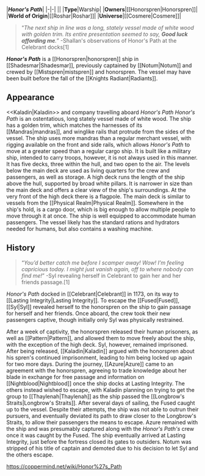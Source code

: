 |***Honor's Path***|
|-|-|
||
|**Type**|Warship|
|**Owners**|[[Honorspren\|Honorspren]]|
|**World of Origin**|[[Roshar\|Roshar]]|
|**Universe**|[[Cosmere\|Cosmere]]|



>“*The next ship in line was a long, stately vessel made of white wood with golden trim. Its entire presentation seemed to say, **Good luck affording me**.*”
\-Shallan's observations of Honor's Path at the Celebrant docks[1]


***Honor's Path*** is a [[Honorspren\|honorspren]] ship in [[Shadesmar\|Shadesmar]], previously captained by [[Notum\|Notum]] and crewed by [[Mistspren\|mistspren]] and honorspren. The vessel may have been built before the fall of the [[Knights Radiant\|Radiants]].

## Appearance
  <<Kaladin\|Kaladin>> and company travelling aboard *Honor's Path*
*Honor's Path* is an ostentatious, long stately vessel made of white wood. The ship has a golden trim, which matches the harnesses of its [[Mandras\|mandras]], and winglike rails that protrude from the sides of the vessel. The ship uses more mandras than a regular merchant vessel, with rigging available on the front and side rails, which allows *Honor's Path* to move at a greater speed than a regular cargo ship. It is built like a military ship, intended to carry troops, however, it is not always used in this manner.
It has five decks, three within the hull, and two open to the air. The levels below the main deck are used as living quarters for the crew and passengers, as well as storage. A high deck runs the length of the ship above the hull, supported by broad white pillars. It is narrower in size than the main deck and offers a clear view of the ship's surroundings. At the very front of the high deck there is a flagpole. The main deck is similar to vessels from the [[Physical Realm\|Physical Realm]]. Somewhere in the ship's hold, is a cargo door, which is big enough to allow multiple people to move through it at once.
The ship is well equipped to accommodate human passengers. The vessel likely has the standard rations and hydrators needed for humans, but also contains a washing machine.

## History
>“*You’d better catch me before I scamper away! Wow! I’m feeling capricious today. I might just vanish again, off to where nobody can find me!*”
\-Syl revealing herself in Celebrant to gain her and her friends passage.[1]


*Honor's Path* docked in [[Celebrant\|Celebrant]] in 1173, on its way to [[Lasting Integrity\|Lasting Integrity]]. To escape the [[Fused\|Fused]], [[Syl\|Syl]] revealed herself to the honorspren on the ship to gain passage for herself and her friends. Once aboard, the crew took their new passengers captive, though initially only Syl was physically restrained.

 
After a week of captivity, the honorspren released their human prisoners, as well as [[Pattern\|Pattern]], and allowed them to move freely about the ship, with the exception of the high deck. Syl, however, remained imprisoned. After being released, [[Kaladin\|Kaladin]] argued with the honorspren about his spren's continued imprisonment, leading to him being locked up again for two more days.
During the journey, [[Azure\|Azure]] came to an agreement with the honorspren, agreeing to trade knowledge about her blade in exchange for free passage and information on [[Nightblood\|Nightblood]] once the ship docks at Lasting Integrity. The others instead wished to escape, with Kaladin planning on trying to get the group to [[Thaylenah\|Thaylenah]] as the ship passed the [[Longbrow's Straits\|Longbrow's Straits]].
After several days of sailing, the Fused caught up to the vessel. Despite their attempts, the ship was not able to outrun their pursuers, and eventually deviated its path to draw closer to the Longbrow's Straits, to allow their passengers the means to escape. Azure remained with the ship and was presumably captured along with the *Honor's Path's* crew once it was caught by the Fused.
The ship eventually arrived at Lasting Integrity, just before the fortress closed its gates to outsiders. Notum was stripped of his title of captain and demoted due to his decision to let Syl and the others escape.



https://coppermind.net/wiki/Honor%27s_Path